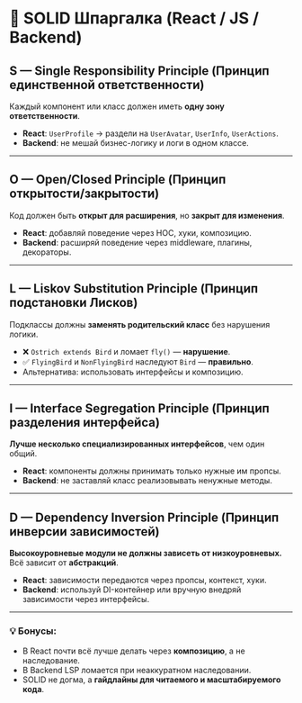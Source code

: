 # 🧱 SOLID Шпаргалка (React / JS / Backend)

## S — Single Responsibility Principle (Принцип единственной ответственности)
Каждый компонент или класс должен иметь **одну зону ответственности**.
- **React**: `UserProfile` → раздели на `UserAvatar`, `UserInfo`, `UserActions`.
- **Backend**: не мешай бизнес-логику и логи в одном классе.

---

## O — Open/Closed Principle (Принцип открытости/закрытости)
Код должен быть **открыт для расширения**, но **закрыт для изменения**.
- **React**: добавляй поведение через HOC, хуки, композицию.
- **Backend**: расширяй поведение через middleware, плагины, декораторы.

---

## L — Liskov Substitution Principle (Принцип подстановки Лисков)
Подклассы должны **заменять родительский класс** без нарушения логики.
- ❌ `Ostrich extends Bird` и ломает `fly()` — **нарушение**.
- ✅ `FlyingBird` и `NonFlyingBird` наследуют `Bird` — **правильно**.
- Альтернатива: использовать интерфейсы и композицию.

---

## I — Interface Segregation Principle (Принцип разделения интерфейса)
**Лучше несколько специализированных интерфейсов**, чем один общий.
- **React**: компоненты должны принимать только нужные им пропсы.
- **Backend**: не заставляй класс реализовывать ненужные методы.

---

## D — Dependency Inversion Principle (Принцип инверсии зависимостей)
**Высокоуровневые модули не должны зависеть от низкоуровневых.** Всё зависит от **абстракций**.
- **React**: зависимости передаются через пропсы, контекст, хуки.
- **Backend**: используй DI-контейнер или вручную внедряй зависимости через интерфейсы.

---

### 💡 Бонусы:
- В React почти всё лучше делать через **композицию**, а не наследование.
- В Backend LSP ломается при неаккуратном наследовании.
- SOLID не догма, а **гайдлайны для читаемого и масштабируемого кода**.